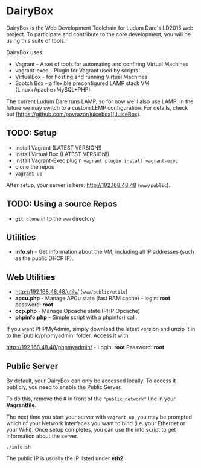 # DairyBox
DairyBox is the Web Development Toolchain for Ludum Dare's LD2015 web project. To participate and contribute to the core development, you will be using this suite of tools.

DairyBox uses: 
* Vagrant - A set of tools for automating and confiring Virtual Machines
* vagrant-exec - Plugin for Vagrant used by scripts
* VirtualBox - for hosting and running Virtual Machines
* Scotch Box - a flexible preconfigured LAMP stack VM (Linux+Apache+MySQL+PHP)

The current Ludum Dare runs LAMP, so for now we'll also use LAMP. In the future we may switch to a custom LEMP configuration. For details, check out [https://github.com/povrazor/juicebox](JuiceBox).

## TODO: Setup
* Install Vagrant (LATEST VERSION!)
* Install Virtual Box (LATEST VERSION!)
* Install Vagrant-Exec plugin
  `vagrant plugin install vagrant-exec`
* clone the repos
* `vagrant up`

After setup, your server is here: http://192.168.48.48 (`www/public`).

## TODO: Using a source Repos
* `git clone` in to the `www` directory

## Utilities
* **info.sh** - Get information about the VM, including all IP addresses (such as the public DHCP IP).

## Web Utilities
* http://192.168.48.48/utils/ (`www/public/utils`)
* **apcu.php** - Manage APCu state (fast RAM cache) - login: **root**  password: **root**
* **ocp.php** - Manage Opcache state (PHP Opcache)
* **phpinfo.php** - Simple script with a phpinfo() call.

If you want PHPMyAdmin, simply download the latest version and unzip it in to the `public/phpmyadmin' folder. Access it with.

http://192.168.48.48/phpmyadmin/ - Login: **root**  Password: **root**

## Public Server
By default, your DairyBox can only be accessed locally. To access it publicly, you need to enable the Public Server.

To do this, remove the # in front of the `"public_network"` line in your **Vagrantfile**.

The next time you start your server with `vagrant up`, you may be prompted which of your Network Interfaces you want to bind (i.e. your Ethernet or your WiFi). Once setup completes, you can use the info script to get information about the server.

`./info.sh`

The public IP is usually the IP listed under **eth2**.
